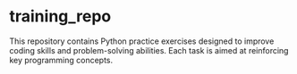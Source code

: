 # training_repo
This repository contains Python practice exercises designed to improve coding skills and problem-solving abilities. Each task is aimed at reinforcing key programming concepts.
